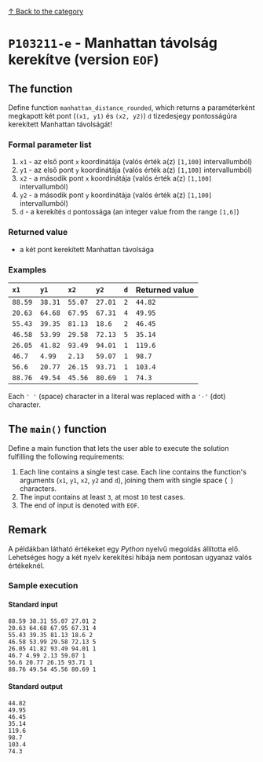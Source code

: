 [↑ Back to the category](./README.md)

# `P103211-e` - Manhattan távolság kerekítve (version `EOF`)

## The function

Define function `manhattan_distance_rounded`, which returns a paraméterként megkapott két pont (`(x1, y1)` és `(x2, y2)`) `d` tizedesjegy pontosságúra kerekített Manhattan távolságát!


### Formal parameter list

1. `x1` - az első pont `x` koordinátája (valós érték a(z) `[1,100]` intervallumból)
2. `y1` - az első pont `y` koordinátája (valós érték a(z) `[1,100]` intervallumból)
3. `x2` - a második pont `x` koordinátája (valós érték a(z) `[1,100]` intervallumból)
4. `y2` - a második pont `y` koordinátája (valós érték a(z) `[1,100]` intervallumból)
5. `d` - a kerekítés `d` pontossága (an integer value from the range `[1,6]`)

### Returned value

* a két pont kerekített Manhattan távolsága

### Examples

| `x1` | `y1` | `x2` | `y2` | `d` | Returned value | 
| :--- | :--- | :--- | :--- | ---: | :-- | 
| `88.59` | `38.31` | `55.07` | `27.01` | `2` | `44.82` | 
| `20.63` | `64.68` | `67.95` | `67.31` | `4` | `49.95` | 
| `55.43` | `39.35` | `81.13` | `18.6` | `2` | `46.45` | 
| `46.58` | `53.99` | `29.58` | `72.13` | `5` | `35.14` | 
| `26.05` | `41.82` | `93.49` | `94.01` | `1` | `119.6` | 
| `46.7` | `4.99` | `2.13` | `59.07` | `1` | `98.7` | 
| `56.6` | `20.77` | `26.15` | `93.71` | `1` | `103.4` | 
| `88.76` | `49.54` | `45.56` | `80.69` | `1` | `74.3` | 

Each `' '` (space) character in a literal was replaced with a  `'·'` (dot) character.

## The `main()` function

Define a main function that lets the user able to execute the solution fulfilling the following requirements:

1. Each line contains a single test case. Each line contains the function's arguments (`x1`, `y1`, `x2`, `y2` and `d`), joining them with single space (` `) characters.
1. The input contains at least `3`, at most `10` test cases.
1. The end of input is denoted with `EOF`.

## Remark
A példákban látható értékeket egy *Python* nyelvű megoldás állította elő. Lehetséges hogy a két nyelv kerekítési hibája nem pontosan ugyanaz valós értékeknél.


### Sample execution

#### Standard input

```
88.59 38.31 55.07 27.01 2
20.63 64.68 67.95 67.31 4
55.43 39.35 81.13 18.6 2
46.58 53.99 29.58 72.13 5
26.05 41.82 93.49 94.01 1
46.7 4.99 2.13 59.07 1
56.6 20.77 26.15 93.71 1
88.76 49.54 45.56 80.69 1
```

#### Standard output

```
44.82
49.95
46.45
35.14
119.6
98.7
103.4
74.3
```